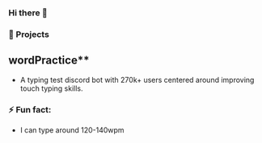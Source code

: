 ### Hi there 👋
### 🔭 Projects
## wordPractice**
- A typing test discord bot with 270k+ users centered around improving touch typing skills.
### ⚡ Fun fact:
- I can type around 120-140wpm
